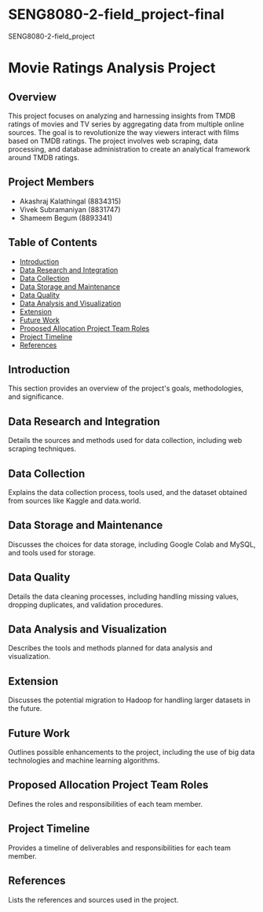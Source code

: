 # SENG8080-2-field_project-final
SENG8080-2-field_project 

# Movie Ratings Analysis Project

## Overview

This project focuses on analyzing and harnessing insights from TMDB ratings of movies and TV series by aggregating data from multiple online sources. The goal is to revolutionize the way viewers interact with films based on TMDB ratings. The project involves web scraping, data processing, and database administration to create an analytical framework around TMDB ratings.

## Project Members

- Akashraj Kalathingal (8834315)
- Vivek Subramaniyan (8831747)
- Shameem Begum (8893341)

## Table of Contents

- [Introduction](#introduction)
- [Data Research and Integration](#data-research-and-integration)
- [Data Collection](#data-collection)
- [Data Storage and Maintenance](#data-storage-and-maintenance)
- [Data Quality](#data-quality)
- [Data Analysis and Visualization](#data-analysis-and-visualization)
- [Extension](#extension)
- [Future Work](#future-work)
- [Proposed Allocation Project Team Roles](#proposed-allocation-project-team-roles)
- [Project Timeline](#project-timeline)
- [References](#references)

## Introduction

This section provides an overview of the project's goals, methodologies, and significance.

## Data Research and Integration

Details the sources and methods used for data collection, including web scraping techniques.

## Data Collection

Explains the data collection process, tools used, and the dataset obtained from sources like Kaggle and data.world.

## Data Storage and Maintenance

Discusses the choices for data storage, including Google Colab and MySQL, and tools used for storage.

## Data Quality

Details the data cleaning processes, including handling missing values, dropping duplicates, and validation procedures.

## Data Analysis and Visualization

Describes the tools and methods planned for data analysis and visualization.

## Extension

Discusses the potential migration to Hadoop for handling larger datasets in the future.

## Future Work

Outlines possible enhancements to the project, including the use of big data technologies and machine learning algorithms.

## Proposed Allocation Project Team Roles

Defines the roles and responsibilities of each team member.

## Project Timeline

Provides a timeline of deliverables and responsibilities for each team member.

## References

Lists the references and sources used in the project.

